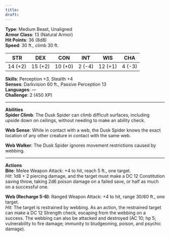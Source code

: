 ```yaml
---
title: 
draft:
---
```


**Type**: Medium Beast, Unaligned  
**Armor Class**: 13 (Natural Armor)  
**Hit Points**: 36 (8d8)  
**Speed**: 30 ft., climb 30 ft.

|STR|DEX|CON|INT|WIS|CHA|
|---|---|---|---|---|---|
|14 (+2)|15 (+2)|10 (+0)|2 (-4)|12 (+1)|4 (-3)|

**Skills**: Perception +3, Stealth +4  
**Senses**: Darkvision 60 ft., Passive Perception 13  
**Languages**: —  
**Challenge**: 2 (450 XP)

---

**Abilities**  
**Spider Climb**: The Dusk Spider can climb difficult surfaces, including upside down on ceilings, without needing to make an ability check.

**Web Sense**: While in contact with a web, the Dusk Spider knows the exact location of any other creature in contact with the same web.

**Web Walker**: The Dusk Spider ignores movement restrictions caused by webbing.

---

**Actions**  
**Bite**: Melee Weapon Attack: +4 to hit, reach 5 ft., one target.  
_Hit_: 1d8 + 2 piercing damage, and the target must make a DC 12 Constitution saving throw, taking 2d6 poison damage on a failed save, or half as much on a successful one.

**Web (Recharge 5-6)**: Ranged Weapon Attack: +4 to hit, range 30/60 ft., one target.  
_Hit_: The target is restrained by webbing. As an action, the restrained target can make a DC 12 Strength check, escaping from the webbing on a success. The webbing can also be attacked and destroyed (AC 10; hp 5; vulnerability to fire damage; immunity to bludgeoning, poison, and psychic damage).